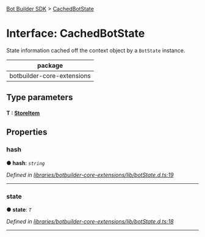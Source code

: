 [Bot Builder SDK](../README.md) > [CachedBotState](../interfaces/botbuilder.cachedbotstate.md)



# Interface: CachedBotState


State information cached off the context object by a `BotState` instance.

<table>

<thead>

<tr>

<th>package</th>

</tr>

</thead>

<tbody>

<tr>

<td>botbuilder-core-extensions</td>

</tr>

</tbody>

</table>

## Type parameters
#### T :  [StoreItem](botbuilder.storeitem.md)

## Properties
<a id="hash"></a>

###  hash

**●  hash**:  *`string`* 

*Defined in [libraries/botbuilder-core-extensions/lib/botState.d.ts:19](https://github.com/Microsoft/botbuilder-js/blob/f8c834f/libraries/botbuilder-core-extensions/lib/botState.d.ts#L19)*





___

<a id="state"></a>

###  state

**●  state**:  *`T`* 

*Defined in [libraries/botbuilder-core-extensions/lib/botState.d.ts:18](https://github.com/Microsoft/botbuilder-js/blob/f8c834f/libraries/botbuilder-core-extensions/lib/botState.d.ts#L18)*





___


